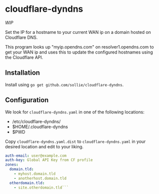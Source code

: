 # cloudflare-dyndns

*WIP*

Set the IP for a hostname to your current WAN ip on a domain hosted on Cloudflare DNS.

This program looks up "myip.opendns.com" on resolver1.opendns.com to get your WAN ip and uses this to update the configured hostnames using the Cloudflare API.

## Installation

Install using `go get github.com/sollie/cloudflare-dyndns`.

## Configuration

We look for `cloudflare-dyndns.yaml` in one of the following locations:
* /etc/cloudflare-dyndns/
* $HOME/.cloudflare-dyndns
* $PWD

Copy `cloudflare-dyndns.yaml.dist` to `cloudflare-dyndns.yaml` in your desired location and edit to your liking.

```yaml
auth-email: user@example.com
auth-key: Global API Key from CF profile
zones:
  domain.tld:
    - myhost.domain.tld
    - anotherhost.domain.tld
  otherdomain.tld:
    - site.otherdomain.tld```
